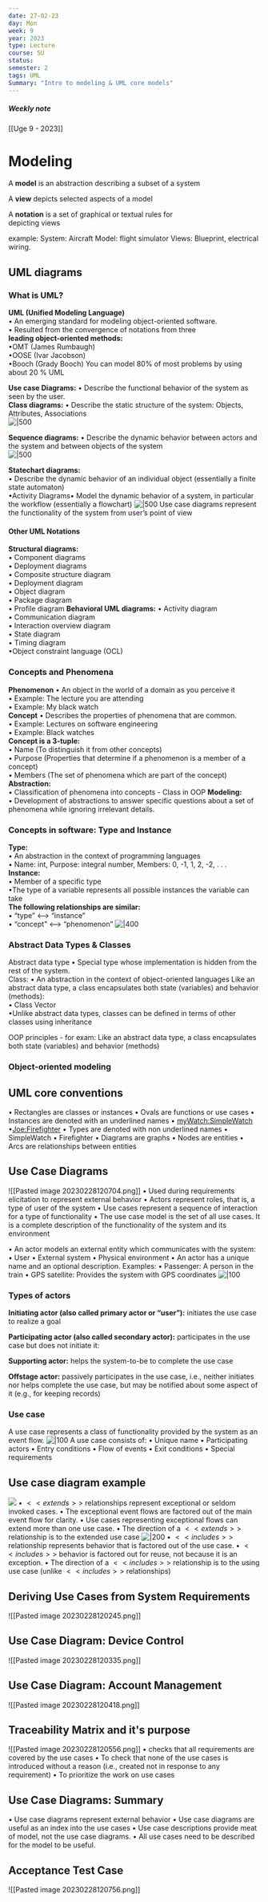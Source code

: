```yaml
---
date: 27-02-23
day: Mon
week: 9
year: 2023
type: Lecture
course: SU
status: 
semester: 2
tags: UML
Summary: "Intro to modeling & UML core models"
---
```

##### Weekly note
[[Uge 9 - 2023]]

# Modeling
A **model** is an abstraction describing a subset of a system

A **view** depicts selected aspects of a model

A **notation** is a set of graphical or textual rules for  
depicting views

example:
System: Aircraft 
Model: flight simulator 
Views: Blueprint, electrical wiring.
## UML diagrams
### What is UML?
**UML (Unified Modeling Language)**  
	• An emerging standard for modeling object-oriented software.  
	• Resulted from the convergence of notations from three  
**leading object-oriented methods:**  
	•OMT (James Rumbaugh)  
	•OOSE (Ivar Jacobson)  
	•Booch (Grady Booch)
You can model 80% of most problems by using about 20 % UML


**Use case Diagrams:**
	• Describe the functional behavior of the system as seen by the user.  
**Class diagrams:**
	• Describe the static structure of the system: Objects, Attributes, Associations  
	![|500](https://i.imgur.com/1SfhcrJ.png)

**Sequence diagrams:**
	• Describe the dynamic behavior between actors and the system and between objects of the system  
	![|500](https://i.imgur.com/PNycPey.png)

**Statechart diagrams:**  
	• Describe the dynamic behavior of an individual object (essentially a finite state automaton)  
	•Activity Diagrams• Model the dynamic behavior of a system, in particular the  workflow (essentially a flowchart)
	![|500](https://i.imgur.com/oOVOcyq.png)
Use case diagrams represent the functionality of the system  from user’s point of view
#### Other UML Notations
**Structural diagrams:**  
	• Component diagrams  
	• Deployment diagrams  
	• Composite structure diagram  
	• Deployment diagram  
	• Object diagram  
	• Package diagram  
	• Profile diagram
**Behavioral UML diagrams:** 
	• Activity diagram  
	• Communication diagram  
	• Interaction overview diagram  
	• State diagram  
	• Timing diagram  
	•Object constraint language (OCL)
### Concepts and Phenomena
**Phenomenon**
	• An object in the world of a domain as you perceive it  
	• Example: The lecture you are attending  
	• Example: My black watch  
**Concept**
	• Describes the properties of phenomena that are common.  
	• Example: Lectures on software engineering  
	• Example: Black watches  
**Concept is a 3-tuple:**  
	• Name (To distinguish it from other concepts)  
	• Purpose (Properties that determine if a phenomenon is a member of a concept)  
	• Members (The set of phenomena which are part of the concept)
**Abstraction:**  
	• Classification of phenomena into concepts - Class in OOP 
**Modeling:**  
	• Development of abstractions to answer specific questions about a set of phenomena while ignoring irrelevant details.
### Concepts in software: Type and Instance
**Type:**  
	• An abstraction in the context of programming languages  
	• Name: int, Purpose: integral number, Members: 0, -1, 1,  2, -2, . . .  
**Instance:**  
	• Member of a specific type  
	•The type of a variable represents all possible instances the variable can take  
**The following relationships are similar:**  
	• “type” <–> “instance”  
	• “concept” <–> “phenomenon”
![|400](https://i.imgur.com/ZFI49UM.png)
### Abstract Data Types & Classes
Abstract data type 
	• Special type whose implementation is hidden from the rest of the system.  
Class:
	• An abstraction in the context of object-oriented languages
Like an abstract data type, a class encapsulates both state (variables) and behavior (methods):  
	• Class Vector  
•Unlike abstract data types, classes can be defined in terms of other classes using inheritance

OOP principles - for exam:
Like an abstract data type, a class encapsulates both state (variables) and behavior (methods)
### Object-oriented modeling
## UML core conventions
• Rectangles are classes or instances 
• Ovals are functions or use cases 
• Instances are denoted with an underlined names 
	• <u>myWatch:SimpleWatch</u> 
	•<u>Joe:Firefighter</u> 
• Types are denoted with non underlined names 
	• SimpleWatch 
	• Firefighter 
• Diagrams are graphs 
	• Nodes are entities 
	• Arcs are relationships between entities
## Use Case Diagrams
![[Pasted image 20230228120704.png]]
• Used during requirements elicitation to represent external behavior 
• Actors represent roles, that is, a type of user of the system 
• Use cases represent a sequence of interaction for a type of functionality 
• The use case model is the set of all use cases. It is a complete description of the functionality of the system and its environment

• An actor models an external entity which communicates with the system: 
	• User 
	• External system 
	• Physical environment 
• An actor has a unique name and an optional description. Examples: 
	• Passenger: A person in the train 
	• GPS satellite: Provides the system with GPS coordinates
![|100](https://i.imgur.com/ZcYWW6Z.png)
### Types of actors 
**Initiating actor (also called primary actor or “user”):** initiates the use case to realize a goal 

**Participating actor (also called secondary actor):** participates in the use case but does not initiate it: 

**Supporting actor:** helps the system-to-be to complete the use case 

**Offstage actor:** passively participates in the use case, i.e., neither initiates nor helps complete the use case, but may be notified about some aspect of it (e.g., for keeping records)
### Use case
A use case represents a class of functionality provided by the system as an event flow.
![|100](https://i.imgur.com/DSETbe2.png)
A use case consists of: 
	• Unique name 
	• Participating actors 
	• Entry conditions 
	• Flow of events 
	• Exit conditions 
	• Special requirements
## Use case diagram example
![](https://i.imgur.com/sHS3Xvp.png)
• $<<extends>>$ relationships represent exceptional or seldom invoked cases. 
• The exceptional event flows are factored out of the main event flow for clarity. 
• Use cases representing exceptional flows can extend more than one use case. 
• The direction of a $<<extends>>$ relationship is to the extended use case
![|200](https://i.imgur.com/sH50Egz.png)
• $<<includes>>$ relationship represents behavior that is factored out of the use case. 
• $<<includes>>$ behavior is factored out for reuse, not because it is an exception. 
• The direction of a $<<includes>>$ relationship is to the using use case (unlike $<<includes>>$ relationships)
## Deriving Use Cases from System Requirements
![[Pasted image 20230228120245.png]]
## Use Case Diagram: Device Control
![[Pasted image 20230228120335.png]]
## Use Case Diagram: Account Management
![[Pasted image 20230228120418.png]]
## Traceability Matrix and it's purpose
![[Pasted image 20230228120556.png]]
• checks that all requirements are covered by the use cases 
• To check that none of the use cases is introduced without a reason (i.e., created not in response to any requirement) 
• To prioritize the work on use cases
## Use Case Diagrams: Summary
 • Use case diagrams represent external behavior 
 • Use case diagrams are useful as an index into the use cases 
 • Use case descriptions provide meat of model, not the use case diagrams. 
 • All use cases need to be described for the model to be useful.
## Acceptance Test Case
![[Pasted image 20230228120756.png]]